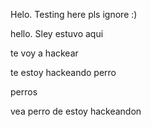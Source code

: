 Helo. Testing here pls ignore :) 

hello. Sley estuvo aqui  

te voy a hackear   

te estoy hackeando perro  

perros

vea perro de estoy hackeandon
